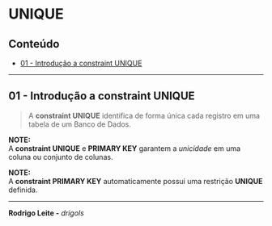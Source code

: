 # UNIQUE

## Conteúdo

 - [01 - Introdução a constraint UNIQUE](#intro)

---

<div id="intro"></div>

## 01 - Introdução a constraint UNIQUE

> A **constraint UNIQUE** identifica de forma única cada registro em uma tabela de um Banco de Dados.

**NOTE:**  
A **constraint UNIQUE** e **PRIMARY KEY** garantem a *unicidade* em uma coluna ou conjunto de colunas.

**NOTE:**  
A **constraint PRIMARY KEY** automaticamente possui uma restrição **UNIQUE** definida.

---

**Rodrigo Leite -** *drigols*
